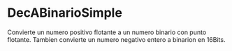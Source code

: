 # DecABinarioSimple
Convierte un numero positivo flotante a un numero binario con punto flotante. Tambien convierte un numero negativo entero a binarion en 16Bits.
